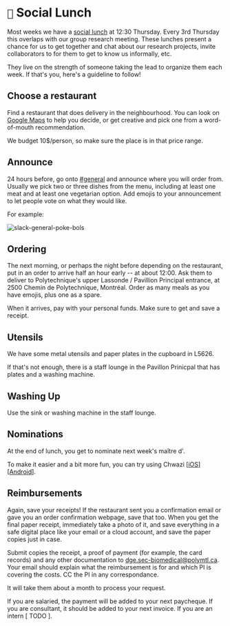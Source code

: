 # `🍱` Social Lunch

Most weeks we have a [social lunch](https://www.google.com/calendar/event?eid=MDkyOWJ0bDRjNmU3ZmdwMWwzc3ZjZTRhdDJfMjAyMjA1MjZUMTYzMDAwWiBoNHRmaXJydHVydHQ4M29hbWhodDM5NnV2OEBn) at 12:30 Thursday. Every 3rd Thursday this overlaps with our group research meeting. These lunches present a chance for us to get together and chat about our research projects, invite collaborators to for them to get to know us informally, etc. 

They live on the strength of someone taking the lead to organize them each week. If that's you, here's a guideline to follow!


## Choose a restaurant

Find a restaurant that does delivery in the neighbourhood. You can look on [Google Maps](https://www.google.com/maps/search/Restaurants/@45.4933376,-73.6229251,14z/data=!3m1!4b1) to help you decide, or get creative and pick one from a word-of-mouth recommendation.

We budget 10$/person, so make sure the place is in that price range.

## Announce

24 hours before, go onto [#general](https://app.slack.com/client/T034UD4QN/C034UD4QW) and announce where you will order from.
Usually we pick two or three dishes from the menu, including at least one meat and at least one vegetarian option.
Add emojis to your announcement to let people vote on what they would like.

For example:

![slack-general-poke-bols](slack-general-poke-bols.png)

## Ordering

The next morning, or perhaps the night before depending on the restaurant,
put in an order to arrive half an hour early -- at about 12:00.
Ask them to deliver to Polytechnique's upper Lassonde / Pavillion Principal entrance, at 2500 Chemin de Polytechnique, Montréal.
Order as many meals as you have emojis, plus one as a spare.

When it arrives, pay with your personal funds. Make sure to get and save a receipt.

## Utensils

We have some metal utensils and paper plates in the cupboard in L5626.

If that's not enough, there is a staff lounge in the Pavillon Prinicpal that has plates and a washing machine.

## Washing Up

Use the sink or washing machine in the staff lounge.

## Nominations

At the end of lunch, you get to nominate next week's maître d'.

To make it easier and a bit more fun, you can try using Chwazi
[[iOS](https://apps.apple.com/us/app/chwazi-finger-chooser/id689674978)]
[[Android](https://play.google.com/store/apps/details?id=com.tendadigital.chwaziApp&gl=US)].

## Reimbursements

Again, save your receipts! If the restaurant sent you a confirmation email or gave you an order confirmation webpage, save that too.
When you get the final paper receipt, immediately take a photo of it, and save everything in a safe digital place like your email or a cloud account, and save the paper copies just in case.

Submit copies the receipt, a proof of payment (for example, the card records) and any other documentation to dge.sec-biomedical@polymtl.ca. Your email should explain what the reimbursement is for and which PI is covering the costs. CC the PI in any correspondance.

It will take them about a month to process your request.

If you are salaried, the payment will be added to your next paycheque.
If you are consultant, it should be added to your next invoice.
If you are an intern [ TODO ].
